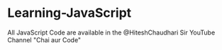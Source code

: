 # Learning-JavaScript
All JavaScript Code are available in the @HiteshChaudhari Sir YouTube Channel "Chai aur Code" 

